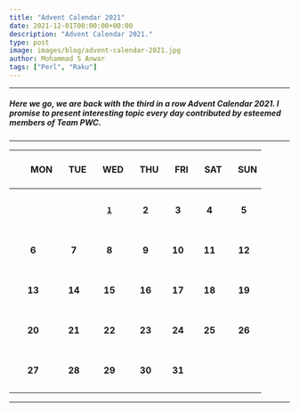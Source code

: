 ```yaml
---
title: "Advent Calendar 2021"
date: 2021-12-01T00:00:00+00:00
description: "Advent Calendar 2021."
type: post
image: images/blog/advent-calendar-2021.jpg
author: Mohammad S Anwar
tags: ["Perl", "Raku"]
---
```

***

##### Here we go, we are back with the third in a row **Advent Calendar 2021**. I promise to present interesting topic every day contributed by esteemed members of **Team PWC**.

***

| <br>&nbsp;&nbsp;&nbsp;&nbsp;&nbsp;&nbsp;&nbsp;MON<br><br> | &nbsp;&nbsp;&nbsp;TUE | &nbsp;&nbsp;&nbsp;WED | &nbsp;&nbsp;&nbsp;THU | &nbsp;&nbsp;&nbsp;FRI | &nbsp;&nbsp;&nbsp;SAT | &nbsp;&nbsp;&nbsp;SUN |
| :---: | :---: | :---: | :---: | :---: | :---: | :---: |
| | | | | | | |
| <br><br><br>             | <br><br><br> |   [**`1`**](/blog/advent-calendar-2021-12-01)          | **2**               | **3**                   | **4**                   | **5**                 |
| | | | | | | |
| <br>**6**<br><br>       | **7**             | **8**             | **9**                   | **10**                 | **11**                   | **12**                 |
| | | | | | | |
| <br>**13**<br><br>       | **14**             | **15**             | **16**                   | **17**                 | **18**                   | **19**                 |
| | | | | | | |
| <br>**20**<br><br>       | **21**             | **22**             | **23**                   | **24**                 | **25**                   | **26**                 |
| | | | | | | |
| <br>**27**<br><br>       | **28**             | **29**             | **30**                   | **31**                   |                    |                    |
| | | | | | | |

***

